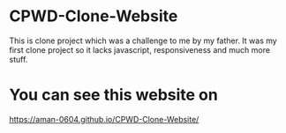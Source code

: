 # CPWD-Clone-Website
This is clone project which was a challenge to me by my father. It was my first clone project so it lacks javascript, responsiveness and much more stuff.

# You can see this website on 
https://aman-0604.github.io/CPWD-Clone-Website/


